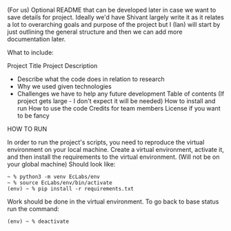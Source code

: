 (For us) Optional README that can be developed later in case we want to save details for project. Ideally we'd have Shivant largely write it as it relates a lot to overarching goals and purpose of the project but I (Ian) will start by just outlining the general structure and then  we can add more documentation later.

What to include:

Project Title
Project Description
  - Describe what the code does in relation to research
  - Why we used given technologies
  - Challenges we have to help any future development
Table of contents (If project gets large - I don't expect it will be needed)
How to install and run
How to use the code
Credits for team members
License if you want to be fancy

HOW TO RUN

In order to run the project's scripts, you need to reproduce the virtual environment on your local machine. Create a virtual environment, activate it, and then install the requirements to the virtual environment. (Will not be on your global machine) Should look like:

```
~ % python3 -m venv EcLabs/env
~ % source EcLabs/env/bin/activate
(env) ~ % pip install -r requirements.txt
```

Work should be done in the virtual environment. To go back to base status run the command:

```
(env) ~ % deactivate
```

